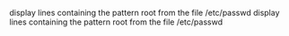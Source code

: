 display lines containing the pattern root from the file /etc/passwd display lines containing the pattern root from the file /etc/passwd
